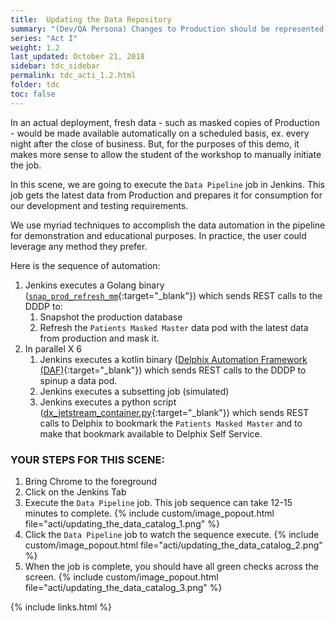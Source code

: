 ```yaml
---
title:  Updating the Data Repository
summary: "(Dev/QA Persona) Changes to Production should be represented in lower environments"
series: "Act I"
weight: 1.2
last_updated: October 21, 2018
sidebar: tdc_sidebar
permalink: tdc_acti_1.2.html
folder: tdc
toc: false
---
```


In an actual deployment, fresh data - such as masked copies of Production - would be made available automatically on a scheduled basis, ex. every night after the close of business. But, for the purposes of this demo, it makes more sense to allow the student of the workshop to manually initiate the job.

In this scene, we are going to execute the `Data Pipeline` job in Jenkins. This job gets the latest data from Production and prepares it for consumption for our development and testing requirements.

We use myriad techniques to accomplish the data automation in the pipeline for demonstration and educational purposes. In practice, the user could leverage any method they prefer. 

Here is the sequence of automation:

1. Jenkins executes a Golang binary ([`snap_prod_refresh_mm`](https://github.com/CloudSurgeon/snap_prod_refresh_mm){:target="_blank"}) which sends REST calls to the DDDP to:
   1. Snapshot the production database
   2. Refresh the `Patients Masked Master` data pod with the latest data from production and mask it.
2. In parallel X 6
   1. Jenkins executes a kotlin binary ([Delphix Automation Framework (DAF)](https://github.com/delphix/automation-framework){:target="_blank"}) which sends REST calls to the DDDP to spinup a data pod.
   1. Jenkins executes a subsetting job (simulated)
   2. Jenkins executes a python script ([dx_jetstream_container.py](https://github.com/delphix/delphixpy-examples/blob/master/dx_jetstream_container.py){:target="_blank"}) which sends REST calls to Delphix to bookmark the `Patients Masked Master` and to make that bookmark available to Delphix Self Service.

### YOUR STEPS FOR THIS SCENE:

1. Bring Chrome to the foreground
2. Click on the Jenkins Tab
3. Execute the `Data Pipeline` job. This job sequence can take 12-15 minutes to complete.
   {% include custom/image_popout.html file="acti/updating_the_data_catalog_1.png" %}
4. Click the `Data Pipeline` job to watch the sequence execute.
   {% include custom/image_popout.html file="acti/updating_the_data_catalog_2.png" %}
5. When the job is complete, you should have all green checks across the screen.
   {% include custom/image_popout.html file="acti/updating_the_data_catalog_3.png" %}

{% include links.html %}